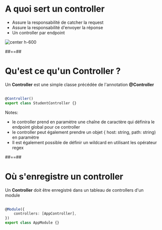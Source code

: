 # A quoi sert un controller

-   Assure la responsabilité de catcher la request
-   Assure la responsabilité d'envoyer la réponse
-   Un controller par endpoint

![center h-600](assets/images/school/03-controller/controller.png)

##==##

<!-- .slide: class="with-code inconsolata"-->

# Qu'est ce qu'un Controller ?

Un **Controller** est une simple classe précédée de l'annotation **@Controller**
<br/><br/>

```typescript
@Controller()
export class StudentController {}
```

<!-- .element: class="big-code" -->

Notes:

-   le controller prend en paramètre une chaîne de caractère qui définira le endpoint global pour ce controller
-   le controller peut également prendre un objet { host: string, path: string) en paramètre
-   Il est également possible de définir un wildcard en utilisant les opérateur regex

##==##

<!-- .slide: class="with-code inconsolata" -->

# Où s'enregistre un controller

Un **Controller** doit être enregistré dans un tableau de controllers d'un module<br/><br/>

```typescript
@Module({
    controllers: [AppController],
})
export class AppModule {}
```

<!-- .element: class="big-code" -->
